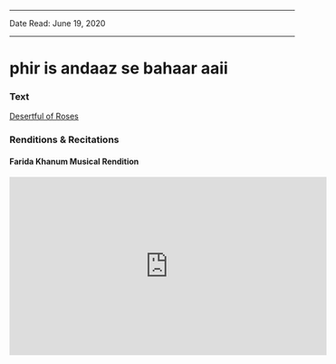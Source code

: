 ***
Date Read: June 19, 2020
***

# phir is andaaz se bahaar aaii

### Text
[Desertful of Roses](http://www.columbia.edu/itc/mealac/pritchett/00ghalib/181/index_181.html)

### Renditions & Recitations

#### Farida Khanum Musical Rendition

<iframe width="560" height="315" src="https://www.youtube.com/embed/5SrndjZudRI" title="YouTube video player" frameborder="0" allow="accelerometer; autoplay; clipboard-write; encrypted-media; gyroscope; picture-in-picture" allowfullscreen></iframe>

